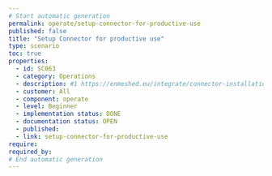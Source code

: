 ```yaml
---
# Start automatic generation
permalink: operate/setup-connector-for-productive-use
published: false
title: "Setup Connector for productive use"
type: scenario
toc: true
properties:
  - id: SC063
  - category: Operations
  - description: #1 https://enmeshed.eu/integrate/connector-installation
  - customer: All
  - component: operate
  - level: Beginner
  - implementation status: DONE
  - documentation status: OPEN
  - published:
  - link: setup-connector-for-productive-use
require:
required_by:
# End automatic generation
---
```

